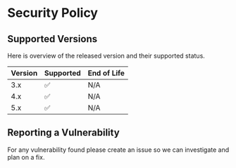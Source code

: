 # Security Policy

## Supported Versions

Here is overview of the released version and their supported status.

| Version | Supported          | End of Life |
| ------- | ------------------ | ----------- |
| 3.x     | :white_check_mark: | N/A |
| 4.x     | :white_check_mark: | N/A |
| 5.x     | :white_check_mark: | N/A |

## Reporting a Vulnerability

For any vulnerability found please create an issue so we can investigate and plan on a fix.

